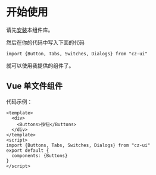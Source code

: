 # 开始使用
请先[安装](#/doc/install)本组件库。

然后在你的代码中写入下面的代码

```
import {Button, Tabs, Switches, Dialogs} from "cz-ui"
```

就可以使用我提供的组件了。

## Vue 单文件组件

代码示例：

```
<template>
  <div>
    <Buttons>按钮</Buttons>
  </div>
</template>
<script>
import {Buttons, Tabs, Switches, Dialogs} from "cz-ui"
export default {
  components: {Buttons}
}
</script>
```
